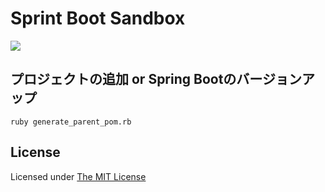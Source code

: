 # Sprint Boot Sandbox

[![](https://github.com/backpaper0/spring-boot-sandbox/workflows/spring-boot-sandbox/badge.svg)](https://github.com/backpaper0/spring-boot-sandbox/actions?query=workflow:spring-boot-sandbox)

## プロジェクトの追加 or Spring Bootのバージョンアップ

```
ruby generate_parent_pom.rb
```

## License

Licensed under [The MIT License](https://opensource.org/licenses/MIT)
